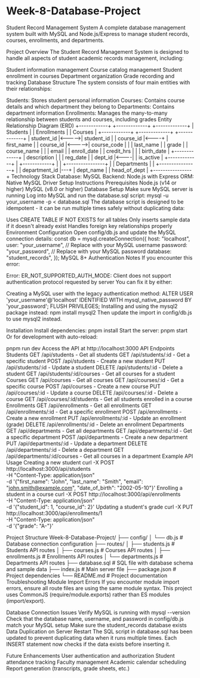 # Week-8-Database-Project

Student Record Management System
A complete database management system built with MySQL and Node.js/Express to manage student records, courses, enrollments, and departments.

Project Overview
The Student Record Management System is designed to handle all aspects of student academic records management, including:

Student information management
Course catalog management
Student enrollment in courses
Department organization
Grade recording and tracking
Database Structure
The system consists of four main entities with their relationships:

Students: Stores student personal information
Courses: Contains course details and which department they belong to
Departments: Contains department information
Enrollments: Manages the many-to-many relationship between students and courses, including grades
Entity Relationship Diagram (ERD)
+------------+       +-------------+       +-------------+
| Students   |       | Enrollments |       | Courses     |
+------------+       +-------------+       +-------------+
| student_id |<----->| student_id  |       | course_id   |<----+
| first_name |       | course_id   |<----->| course_code |     |
| last_name  |       | grade       |       | course_name |     |
| email      |       | enroll_date |       | credit_hrs  |     |
| birth_date |       +-------------+       | description |     |
| reg_date   |                             | dept_id     |<----|
| is_active  |                             +-------------+     |
+------------+                                                 |
                                                              |
                                          +----------------+   |
                                          | Departments    |   |
                                          +----------------+   |
                                          | department_id  |---+
                                          | dept_name      |
                                          | head_of_dept   |
                                          +----------------+
Technology Stack
Database: MySQL
Backend: Node.js with Express
ORM: Native MySQL Driver
Setup Instructions
Prerequisites
Node.js (v14 or higher)
MySQL (v8.0 or higher)
Database Setup
Make sure MySQL server is running
Log into MySQL and run the database.sql script:
mysql -u your_username -p < database.sql
The database script is designed to be idempotent - it can be run multiple times safely without duplicating data:

Uses CREATE TABLE IF NOT EXISTS for all tables
Only inserts sample data if it doesn't already exist
Handles foreign key relationships properly
Environment Configuration
Open config/db.js and update the MySQL connection details:
const db = mysql.createConnection({
  host: "localhost",
  user: "your_username", // Replace with your MySQL username
  password: "your_password", // Replace with your MySQL password
  database: "student_records",
});
MySQL 8+ Authentication Notes
If you encounter this error:

Error: ER_NOT_SUPPORTED_AUTH_MODE: Client does not support authentication protocol requested by server
You can fix it by either:

Creating a MySQL user with the legacy authentication method:
ALTER USER 'your_username'@'localhost' IDENTIFIED WITH mysql_native_password BY 'your_password';
FLUSH PRIVILEGES;
Installing and using the mysql2 package instead:
npm install mysql2
Then update the import in config/db.js to use mysql2 instead.

Installation
Install dependencies:
pnpm install
Start the server:
pnpm start
Or for development with auto-reload:

pnpm run dev
Access the API at http://localhost:3000
API Endpoints
Students
GET /api/students - Get all students
GET /api/students/:id - Get a specific student
POST /api/students - Create a new student
PUT /api/students/:id - Update a student
DELETE /api/students/:id - Delete a student
GET /api/students/:id/courses - Get all courses for a student
Courses
GET /api/courses - Get all courses
GET /api/courses/:id - Get a specific course
POST /api/courses - Create a new course
PUT /api/courses/:id - Update a course
DELETE /api/courses/:id - Delete a course
GET /api/courses/:id/students - Get all students enrolled in a course
Enrollments
GET /api/enrollments - Get all enrollments
GET /api/enrollments/:id - Get a specific enrollment
POST /api/enrollments - Create a new enrollment
PUT /api/enrollments/:id - Update an enrollment (grade)
DELETE /api/enrollments/:id - Delete an enrollment
Departments
GET /api/departments - Get all departments
GET /api/departments/:id - Get a specific department
POST /api/departments - Create a new department
PUT /api/departments/:id - Update a department
DELETE /api/departments/:id - Delete a department
GET /api/departments/:id/courses - Get all courses in a department
Example API Usage
Creating a new student
curl -X POST http://localhost:3000/api/students \
  -H "Content-Type: application/json" \
  -d '{"first_name": "John", "last_name": "Smith", "email": "john.smith@example.com", "date_of_birth": "2002-05-10"}'
Enrolling a student in a course
curl -X POST http://localhost:3000/api/enrollments \
  -H "Content-Type: application/json" \
  -d '{"student_id": 1, "course_id": 2}'
Updating a student's grade
curl -X PUT http://localhost:3000/api/enrollments/1 \
  -H "Content-Type: application/json" \
  -d '{"grade": "A-"}'
  
Project Structure
Week-8-Database-Project/
├── config/
│   └── db.js                # Database connection configuration
├── routes/
│   ├── students.js          # Students API routes
│   ├── courses.js           # Courses API routes
│   ├── enrollments.js       # Enrollments API routes
│   └── departments.js       # Departments API routes
├── database.sql             # SQL file with database schema and sample data
├── index.js                 # Main server file
├── package.json             # Project dependencies
└── README.md                # Project documentation
Troubleshooting
Module Import Errors
If you encounter module import errors, ensure all route files are using the same module syntax. This project uses CommonJS (require/module.exports) rather than ES modules (import/export).

Database Connection Issues
Verify MySQL is running with mysql --version
Check that the database name, username, and password in config/db.js match your MySQL setup
Make sure the student_records database exists
Data Duplication on Server Restart
The SQL script in database.sql has been updated to prevent duplicating data when it runs multiple times. Each INSERT statement now checks if the data exists before inserting it.

Future Enhancements
User authentication and authorization
Student attendance tracking
Faculty management
Academic calendar scheduling
Report generation (transcripts, grade sheets, etc.)
